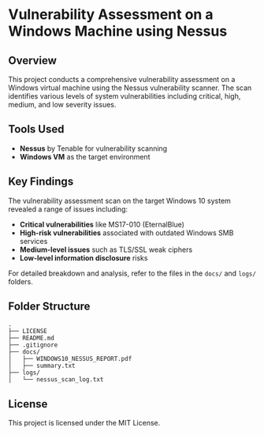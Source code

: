# Vulnerability Assessment on a Windows Machine using Nessus

## Overview
This project conducts a comprehensive vulnerability assessment on a Windows virtual machine using the Nessus vulnerability scanner. The scan identifies various levels of system vulnerabilities including critical, high, medium, and low severity issues.

## Tools Used
- **Nessus** by Tenable for vulnerability scanning
- **Windows VM** as the target environment

## Key Findings
The vulnerability assessment scan on the target Windows 10 system revealed a range of issues including:
- **Critical vulnerabilities** like MS17-010 (EternalBlue)
- **High-risk vulnerabilities** associated with outdated Windows SMB services
- **Medium-level issues** such as TLS/SSL weak ciphers
- **Low-level information disclosure** risks

For detailed breakdown and analysis, refer to the files in the `docs/` and `logs/` folders.

## Folder Structure
```
.
├── LICENSE
├── README.md
├── .gitignore
├── docs/
│   ├── WINDOWS10_NESSUS_REPORT.pdf
│   ├── summary.txt
├── logs/
│   └── nessus_scan_log.txt
```

## License
This project is licensed under the MIT License.
